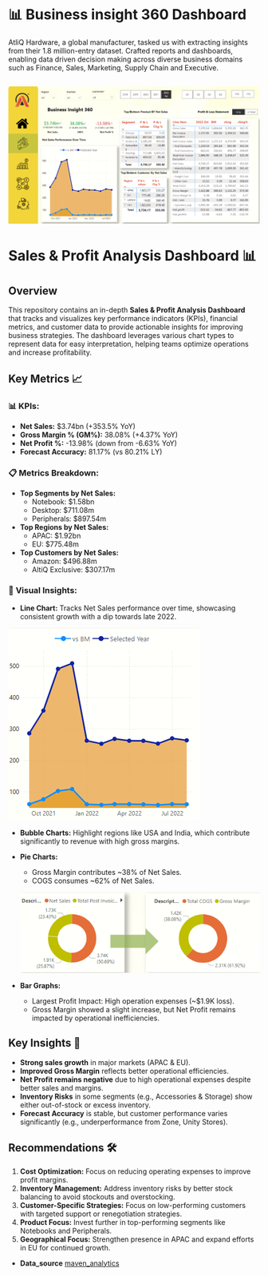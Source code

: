 # 📊 Business insight 360 Dashboard

AtliQ Hardware, a global manufacturer, tasked us with extracting insights from their 1.8 million-entry dataset. Crafted reports and dashboards, enabling data driven decision making across diverse business domains such as Finance, Sales, Marketing, Supply Chain and Executive.

[![Power Bi Dashboard](dashboard.png)](https://app.powerbi.com/groups/me/reports/48a99c9d-29f9-4dfc-b68f-82eb10b2d9da/928eb2351511c005bd18?experience=power-bi)
---
# Sales & Profit Analysis Dashboard 📊

## Overview
This repository contains an in-depth **Sales & Profit Analysis Dashboard** that tracks and visualizes key performance indicators (KPIs), financial metrics, and customer data to provide actionable insights for improving business strategies. The dashboard leverages various chart types to represent data for easy interpretation, helping teams optimize operations and increase profitability.

## Key Metrics 📈

### 📊 **KPIs:**
- **Net Sales:** $3.74bn (+353.5% YoY)
- **Gross Margin % (GM%):** 38.08% (+4.37% YoY)
- **Net Profit %:** -13.98% (down from -6.63% YoY)
- **Forecast Accuracy:** 81.17% (vs 80.21% LY)

### 📋 **Metrics Breakdown:**
- **Top Segments by Net Sales:**
  - Notebook: $1.58bn
  - Desktop: $711.08m
  - Peripherals: $897.54m
- **Top Regions by Net Sales:**
  - APAC: $1.92bn
  - EU: $775.48m
- **Top Customers by Net Sales:**
  - Amazon: $496.88m
  - AltiQ Exclusive: $307.17m

### 🎨 **Visual Insights:**
- **Line Chart:** Tracks Net Sales performance over time, showcasing consistent growth with a dip towards late 2022.

  
![Power Bi Dashboard](Line.png)
- **Bubble Charts:** Highlight regions like USA and India, which contribute significantly to revenue with high gross margins.
- **Pie Charts:**
  - Gross Margin contributes ~38% of Net Sales.
  - COGS consumes ~62% of Net Sales.

    
   ![Power Bi Dashboard](bar.png)
- **Bar Graphs:**
  - Largest Profit Impact: High operation expenses (~$1.9K loss).
  - Gross Margin showed a slight increase, but Net Profit remains impacted by operational inefficiencies.

## Key Insights 🔑
- **Strong sales growth** in major markets (APAC & EU).
- **Improved Gross Margin** reflects better operational efficiencies.
- **Net Profit remains negative** due to high operational expenses despite better sales and margins.
- **Inventory Risks** in some segments (e.g., Accessories & Storage) show either out-of-stock or excess inventory.
- **Forecast Accuracy** is stable, but customer performance varies significantly (e.g., underperformance from Zone, Unity Stores).

## Recommendations 🛠
1. **Cost Optimization:** Focus on reducing operating expenses to improve profit margins.
2. **Inventory Management:** Address inventory risks by better stock balancing to avoid stockouts and overstocking.
3. **Customer-Specific Strategies:** Focus on low-performing customers with targeted support or renegotiation strategies.
4. **Product Focus:** Invest further in top-performing segments like Notebooks and Peripherals.
5. **Geographical Focus:** Strengthen presence in APAC and expand efforts in EU for continued growth.


- **Data_source** [maven_analytics](https://app.mavenanalytics.io/datasets?search=churn)
